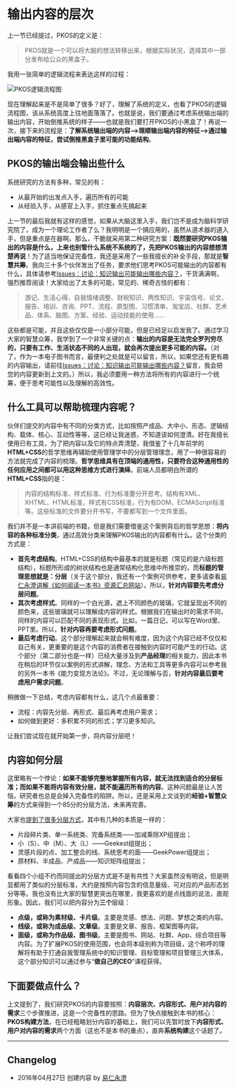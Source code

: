 # 输出内容的层次

上一节已经提过，PKOS的定义是：

> PKOS就是一个可以将大脑的想法转移出来，根据实际状况，选择其中一部分发布给公众的黑盒子。

我用一张简单的逻辑流程来表达这样的过程：

![PKOS逻辑流程图][image-1]

现在理解起来是不是简单了很多？好了，理解了系统的定义，也看了PKOS的逻辑流程图，该从系统高度上往地面落落了。也就是说，我们要通过考虑系统输出端的输出内容，开始倒推系统的样子——也就是我们要打开PKOS的小黑盒了！再说一次，接下来的流程是：**了解系统输出端的内容——\>理顺输出端内容的特征——\>通过输出端内容的特征，尝试倒推黑盒子里可能的功能结构**。

## PKOS的输出端会输出些什么

系统研究的方法有多种，常见的有：
- 从最开始的出发点入手，遍历所有的可能
- 从经验入手，从感官上入手，抓住重点先搞起来

上一节的最后我就有这样的感觉，如果从大脑这里入手，我们岂不是成为脑科学研究院了，成为一个理论工作者了么？我明明是一个搞应用的，虽然从道术器的道入手，但是重点是在器啊。那么，干脆就采用第二种研究方案：**既然要研究PKOS输出的内容是什么，上来也别管什么系统不系统的了，先把PKOS输出的内容想想清楚再说**！为了适当地保证完备性，我还是采用了一些我擅长的补全手段，那就是**智慧共筹**。我向三十多个伙伴发出了任务，要求他们思考PKOS可能输出的内容都有什么，具体请参考[Issues：讨论：知识输出可能输出哪些内容？][1]，干货满满啊，强烈推荐阅读！大家给出了太多的可能，常见的、稀奇古怪的都有：

> 游记、生活心得、自我情绪调整、财税知识、两性知识、宇宙信号、论文、报告、培训、咨询、PPT、流程、原型图、习惯清单、淘宝店、社群、艺术品、体系、脑图、方案、经验、运动技能的使用……

这些都是可能，并且这些仅仅是一小部分可能，但是已经足以启发我了。通过学习大家的智慧众筹，我学到了一个非常关键的点：**输出的内容是无法完全罗列穷尽的，只要有工作、生活状态不同的人出现，就会再次提出更多可能的内容。**（对了，作为一本电子图书而言，最便利之处就是可以留言，所以，如果您还有更有趣的内容输出，请前往[Issues：讨论：知识输出可能输出哪些内容？][2]留言，我会把您的内容更新到上文的。）所以，我必须要用一种方法将所有的内容进行一个统筹，便于思考可能性以及理解的高效性。

## 什么工具可以帮助梳理内容呢？

伙伴们提交的内容中有不同的分类方式，比如按照产成品、大中小、形态、逻辑结构、载体、核心、互动性等等，这已经让我迷惑，不知道该如何澄清。好在我擅长使用已有工具，为了把内容以及它的特点弄清楚，我借鉴了十几年前学的**HTML+CSS**的哲学思维再辅助使用管理学中的分层管理理念，用了一种很容易的方法就完成了内容的梳理。**哲学思维具有在顶端的通用性，只要符合这种通用性的任何应用之间都可以用这种思维方式进行演绎**。前端人员都明白所谓的**HTML+CSS**指的是：

> 内容的结构标准、样式标准、行为标准要分开思考。结构有XML、XHTML、HTML标准，样式有CSS标准，行为有DOM、ECMAScript标准等。这些标准的文件要分开书写，不要都写到一个文件里面。

我们并不是一本讲前端的书籍，但是我们需要借鉴这个案例背后的哲学思想：**将内容的各种标准分类**，通过高效分类来理解PKOS输出的内容都有什么。这个分类的方式是：

- **首先考虑结构**。HTML+CSS的结构中最基本的就是标题（常见的是六级标题结构），标题所形成的树状结构也是通常结构化思维中所推崇的，而**标题的管理思想就是：分层**（关于这个部分，我还有一个案例可供参考，更多请查看[易仁永澄讲解《如何阅读一本书》资源汇总网站][3]）。所以，**针对内容要先考虑分层问题**。
- **其次考虑样式**。同样的一个白光源，遮上不同颜色的玻璃，它就呈现出不同的颜色来，这些玻璃就可以理解成内容的样式。根据我们在输出时的需求不同，同样的内容可以匹配不同的表现形式。比如，一篇日记，可以写在Word里、PPT里。所以，**针对内容再要考虑形式问题**。
- **最后考虑行动**。这个部分理解起来就会稍有难度，因为这个内容已经不仅仅和自己有关，更重要的是这个内容的消费者在接触到内容时可能产生的行动。这个部分（第二部分也是一样）已经大量涉及到**产品经理**的相关能力，因此本书在稍后的环节仅以案例的形式讲解，理念、方法和工具等更多内容可以参考我的另外一本书《能力变现方法论》。不过，无论理解与否，**针对内容最后要考虑用户需求问题**。

稍微做一下总结，考虑内容都有什么，这几个点最重要：
- 流程：内容先分层、再形式、最后再考虑用户需求；
- 如何做到更好：多积累不同的形式；学习更多知识。

让我们尝试现在就开始第一步，将内容分层吧！

## 内容如何分层

这里略有一个悖论：**如果不能够完整地掌握所有内容，就无法找到适合的分层标准；而如果不能将内容有效分层，就不能遍历所有的内容**。这种问题最是让人苦恼，研究者也总是会掉入完备性的陷阱。所以，还是采用上文谈到的**经验+智慧众筹**的方式来得到一个85分的分层方法，未来再完善。

大家也[提到了很多分层方式][4]，其中有几种的本质是一样的：

- 片段碎片类、单一系统类、完备系统类——加减乘除XP组提出；
- 小（S）、中（M）、大（L）——Geekest组提出；
- 灵感片段的点、加工整合的线、系统思考的面——GeekPower组提出；
- 原材料、半成品、产成品——知识矩阵组提出；

看看四个小组不约而同提出的分层方式是不是有共性？大家虽然没有明说，但是明显都用了类似的分层标准，大约是按照内容包含的信息量级、可对应的产品形态划分等等。我也没有比大家的智慧更突出在哪里，我更喜欢的是点线面的说法，直观形象。因此，我们可以把内容分为**三个**层级：

- **点级，或称为素材级、卡片级**。主要是灵感、想法、问题、梦想之类的内容。
- **线级，或称为成品级、文章级**。主要是文章、报告、框架图等内容。
- **面级，或称为作品级、图书级**。主要是图书、网站、社群、App、综合项目等内容。为了扩展PKOS的使用范围，也会将本级别称为项目级，这个称呼的理解将有助于打通自我管理系统中的知识管理、目标管理和项目管理三大体系，这个部分知识可以通过参与“**做自己的CEO**”课程获得。

## 下面要做点什么？

上文提到了，我们研究PKOS的内容要按照：**内容层次、内容形式、用户对内容的需求**三个步骤推进，这是一个完备性的思路。但为了快点接触到本书的核心：**PKOS构建方法**，在已经粗略划分内容的基础上，我们可以先暂时放下**内容形式、用户对内容的需求**两个方面（这也不是本书的重点），直奔**系统构建**这个话题了。

---- 

## Changelog

- 2016年04月27日 创建内容 by [易仁永澄][5]

[1]:	https://github.com/hiddenwangcc/HTBUAPKOS/issues/3
[2]:	https://github.com/hiddenwangcc/HTBUAPKOS/issues/3
[3]:	http://htrab.com/
[4]:	https://github.com/hiddenwangcc/HTBUAPKOS/issues/3
[5]:	http://blog.hiddenwangcc.com

[image-1]:	http://77fm42.com1.z0.glb.clouddn.com/pkoslogic.png
